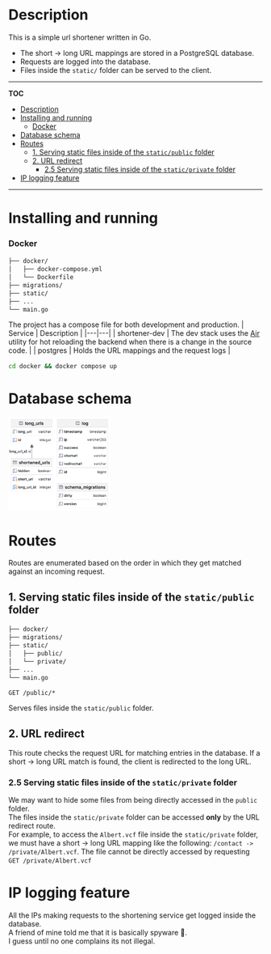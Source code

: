 # Description
This is a simple url shortener written in Go.
- The short -> long URL mappings are stored in a PostgreSQL database.
- Requests are logged into the database.
- Files inside the `static/` folder can be served to the client.
---
**TOC**
<!-- TOC -->

- [Description](#description)
- [Installing and running](#installing-and-running)
    - [Docker](#docker)
- [Database schema](#database-schema)
- [Routes](#routes)
  - [1. Serving static files inside of the `static/public` folder](#1-serving-static-files-inside-of-the-staticpublic-folder)
  - [2. URL redirect](#2-url-redirect)
    - [2.5 Serving static files inside of the `static/private` folder](#25-serving-static-files-inside-of-the-staticprivate-folder)
- [IP logging feature](#ip-logging-feature)

<!-- /TOC -->
---

# Installing and running
### Docker
```
├── docker/
│   ├── docker-compose.yml
│   └── Dockerfile
├── migrations/
├── static/
├── ...
└── main.go
```
The project has a compose file for both development and production. 
| Service | Description |
|---|---|
| shortener-dev | The dev stack uses the [Air](https://github.com/cosmtrek/air) utility for hot reloading the backend when there is a change in the source code. | 
| postgres | Holds the URL mappings and the request logs |

```bash
cd docker && docker compose up
```



<!-- └── .gitignore -->


<!-- # Configuration -->
# Database schema
<img src="./resources/dbschema.png" width=40% />

# Routes
Routes are enumerated based on the order in which they get matched against an incoming request.
## 1. Serving static files inside of the `static/public` folder
```
├── docker/
├── migrations/
├── static/
│   ├── public/
│   └── private/
├── ...
└── main.go
```
```
GET /public/*
```
Serves files inside the `static/public` folder.
## 2. URL redirect

This route checks the request URL for matching entries in the database. If a short -> long URL match is found, the client is redirected to the long URL.

### 2.5 Serving static files inside of the `static/private` folder
We may want to hide some files from being directly accessed in the `public` folder.\
The files inside the `static/private` folder can be accessed **only** by the URL redirect route.\
For example, to access the `Albert.vcf` file inside the `static/private` folder, we must have a short -> long URL mapping like the following:
`/contact -> /private/Albert.vcf`. The file cannot be directly accessed by requesting `GET /private/Albert.vcf`
<!-- - `GET /help`\
  Dumps the mapping in the answer -->



# IP logging feature
All the IPs making requests to the shortening service get logged inside the database.\
A friend of mine told me that it is basically spyware :see_no_evil:.\
I guess until no one complains its not illegal.
